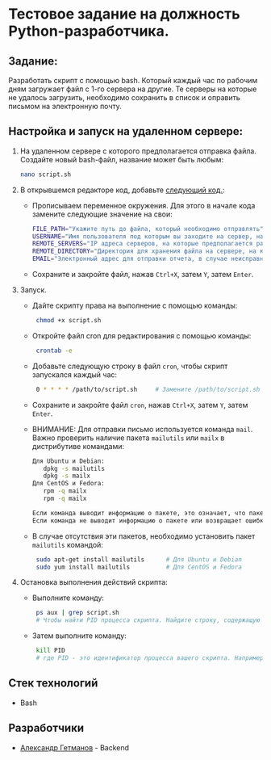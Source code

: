# Тестовое задание на должность Python-разработчика.

## Задание:

Разработать скрипт c помощью bash. Который каждый час по рабочим дням загружает файл с 1-го сервера на другие.
Те серверы на которые не удалось загрузить, необходимо сохранить в список и оправить письмом на электронную почту.

## Настройка и запуск на удаленном сервере:

1. На удаленном сервере с которого предполагается отправка файла. Создайте новый bash-файл, название может быть любым:
   ```bash
   nano script.sh
   ```

2. В открывшемся редакторе код, добавьте [следующий код.](https://github.com/wurikavich/bash_script/blob/main/scritpt.sh):
    - Прописываем переменное окружения. Для этого в начале кода замените следующие значение на свои:
       ```bash
       FILE_PATH="Укажите путь до файла, который необходимо отправлять"
       USERNAME="Имя пользователя под которым вы заходите на сервер, на который предполагается рассылка"
       REMOTE_SERVERS="IP адреса серверов, на которые предполагается рассылка"
       REMOTE_DIRECTORY="Директория для хранения файла на сервере, на который предполагается рассылка"
       EMAIL="Электронный адрес для отправки отчета, в случае неисправности сервера"
       ```
    - Сохраните и закройте файл, нажав `Ctrl+X`, затем `Y`, затем `Enter`.

3. Запуск.
    - Дайте скрипту права на выполнение с помощью команды:
       ```bash
        chmod +x script.sh
       ```
    - Откройте файл cron для редактирования с помощью команды:
       ```bash
        crontab -e
       ```
    - Добавьте следующую строку в файл `cron`, чтобы скрипт запускался каждый час:
       ```bash
        0 * * * * /path/to/script.sh     # Замените /path/to/script.sh на путь к вашему файлу.
       ```
    - Сохраните и закройте файл `cron`, нажав `Ctrl+X`, затем `Y`, затем `Enter`.
   
    - ВНИМАНИЕ: Для отправки письмо используется команда `mail`.
   Важно проверить наличие пакета `mailutils` или `mailx` в дистрибутиве командами:
      ```bash
      Для Ubuntu и Debian:
         dpkg -s mailutils
         dpkg -s mailx
      Для CentOS и Fedora:
         rpm -q mailx
         rpm -q mailx
      
      Если команда выводит информацию о пакете, это означает, что пакет установлен в вашей системе.
      Если команда не выводит информацию о пакете или возвращает ошибку, то пакет не установлен.
      
      ```
    - В случае отсутствия эти пакетов, необходимо установить пакет `mailutils` командой:
      ```bash
       sudo apt-get install mailutils      # Для Ubuntu и Debian
       sudo yum install mailutils          # Для CentOS и Fedora
      ```
   
4. Остановка выполнения действий скрипта:
    - Выполните команду:
       ```bash
        ps aux | grep script.sh
        # Чтобы найти PID процесса скрипта. Найдите строку, содержащую ваш скрипт, и запишите PID.
       ```
    - Затем выполните команду:
       ```bash
        kill PID 
        # где PID - это идентификатор процесса вашего скрипта. Например, ваш PID равен 12345, выполните kill 12345
       ```

## Стек технологий

- Bash

## Разработчики

- [Александр Гетманов](https://github.com/wurikavich) - Backend